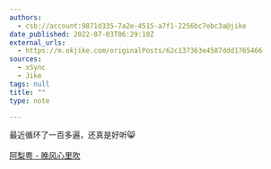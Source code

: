 ```yaml
---
authors:
  - csb://account:9871d335-7a2e-4515-a7f1-2256bc7ebc3a@jike
date_published: 2022-07-03T06:29:10Z
external_urls:
  - https://m.okjike.com/originalPosts/62c137363e4587ddd1765466
sources:
  - xSync
  - Jike
tags: null
title: ""
type: note

---
```


最近循环了一百多遍，还真是好听😸<br><br><a href="https://y.music.163.com/m/song?id=1929370102&amp;uct=gcpvzDV9mnwZ%2FISP0SZ%2FDg%3D%3D&amp;dlt=0846&amp;app_version=8.7.80&amp;sc=wmv&amp;tn=">阿梨粤 - 晚风心里吹</a>